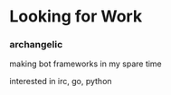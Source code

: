 # Looking for Work

### archangelic
making bot frameworks in my spare time

interested in irc, go, python
